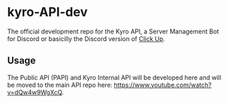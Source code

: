 # kyro-API-dev
The official development repo for the Kyro API, a Server Management Bot for Discord or basicilly the Discord version of [Click Up](https://clickup.com/).

## Usage
The Public API (PAPI) and Kyro Internal API will be developed here and will be moved to the main API repo here: https://www.youtube.com/watch?v=dQw4w9WgXcQ.
